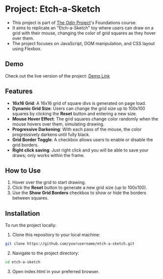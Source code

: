 # Project: Etch-a-Sketch
- This project is part of [The Odin Project](https://www.theodinproject.com/)'s Foundations course.
- It aims to replicate an "Etch-a-Sketch" toy where users can draw on a grid with their mouse, changing the color of grid squares as they hover over them.
- The project focuses on JavaScript, DOM manipulation, and CSS layout using Flexbox.

## Demo

Check out the live version of the project: [Demo Link](https://b0llull0s.github.io/Project-Etch-a-Sketch/)  

## Features

- **16x16 Grid**: A 16x16 grid of square divs is generated on page load.
- **Dynamic Grid Size**: Users can change the grid size up to 100x100 squares by clicking the **Reset** button and entering a new size.
- **Mouse Hover Effect**: The grid squares change color randomly when the mouse hovers over them, simulating drawing.
- **Progressive Darkening**: With each pass of the mouse, the color progressively darkens until fully black.
- **Grid Border Toggle**: A checkbox allows users to enable or disable the grid borders.
- **Right click saving**: Just right click and you will be able to save your draws; only works within the frame. 
## How to Use

1. Hover over the grid to start drawing.
2. Click the **Reset** button to generate a new grid size (up to 100x100).
3. Use the **Show Grid Borders** checkbox to show or hide the borders between squares.

## Installation

To run the project locally:

1. Clone this repository to your local machine:
```bash
git clone https://github.com/yourusername/etch-a-sketch.git
```
2. Navigate to the project directory:
```bash
cd etch-a-sketch
```
3. Open index.html in your preferred browser.
